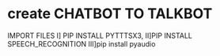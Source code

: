 # create CHATBOT TO TALKBOT
IMPORT FILES
I] PIP INSTALL PYTTTSX3,
II]PIP INSTALL SPEECH_RECOGNITION
III]pip install pyaudio
